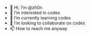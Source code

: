 - 👋 Hi, I’m @zh0n
- 👀 I’m interested in codes
- 🌱 I’m currently learning codes
- 💞️ I’m looking to collaborate on codes
- 📫 How to reach me anyway

<!---
zh0n/zh0n is a ✨ special ✨ repository because its `README.md` (this file) appears on your GitHub profile.
You can click the Preview link to take a look at your changes.
--->
